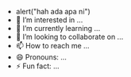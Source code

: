 - alert("hah ada apa ni")
- 👀 I’m interested in ...
- 🌱 I’m currently learning ...
- 💞️ I’m looking to collaborate on ...
- 📫 How to reach me ...
- 😄 Pronouns: ...
- ⚡ Fun fact: ...

<!---
bxjwbvsjakqmakcjaj/bxjwbvsjakqmakcjaj is a ✨ special ✨ repository because its `README.md` (this file) appears on your GitHub profile.
You can click the Preview link to take a look at your changes.
--->
